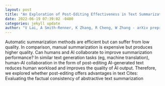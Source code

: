 ```yaml
--- 
layout: post 
title: "An Exploration of Post-Editing Effectiveness in Text Summarization" 
date: 2022-06-19 07:39:02 -0400 
categories: jekyll update 
author: "V Lai, A Smith-Renner, K Zhang, R Cheng, W Zhang - arXiv preprint arXiv , 2022" 
--- 
```

Automatic summarization methods are efficient but can suffer from low quality. In comparison, manual summarization is expensive but produces higher quality. Can humans and AI collaborate to improve summarization performance? In similar text generation tasks (eg, machine translation), human-AI collaboration in the form of post-editing AI-generated text reduces human workload and improves the quality of AI output. Therefore, we explored whether post-editing offers advantages in text Cites: Evaluating the factual consistency of abstractive text summarization